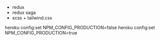 - redux
- redux saga
- scss + tailwind.css

heroku config:set NPM_CONFIG_PRODUCTION=false
heroku config:set NPM_CONFIG_PRODUCTION=true
